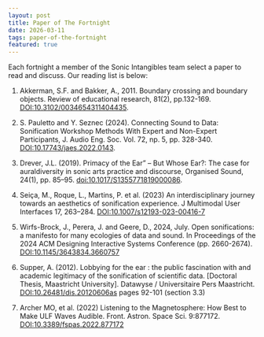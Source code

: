 ```yaml
---
layout: post
title: Paper of The Fortnight
date: 2026-03-11 
tags: paper-of-the-fortnight
featured: true
---
```


Each fortnight a member of the Sonic Intangibles team select a paper to read and discuss. Our reading list is below:

1. Akkerman, S.F. and Bakker, A., 2011. Boundary crossing and boundary objects. Review of educational research, 81(2), pp.132-169. 
[DOI:10.3102/0034654311404435](https://doi.org/10.3102/0034654311404435).

2. S. Pauletto and Y. Seznec (2024). Connecting Sound to Data: Sonification Workshop Methods With Expert and Non-Expert Participants, J. Audio Eng. Soc. Vol. 72, np. 5, pp. 328-340.
[DOI:10.17743/jaes.2022.0143](https://doi.org/10.17743/jaes.2022.0143).

3. Drever, J.L. (2019). Primacy of the Ear” – But Whose Ear?: The case for auraldiversity in sonic arts practice and discourse, Organised Sound, 24(1), pp. 85–95. [doi:10.1017/S1355771819000086](https://doi.org/10.1017/S1355771819000086).

4.  Seiça, M., Roque, L., Martins, P. et al. (2023) An interdisciplinary journey towards an aesthetics of sonification experience. J Multimodal User Interfaces 17, 263–284. [DOI:10.1007/s12193-023-00416-7](https://doi.org/10.1007/s12193-023-00416-7)

5. Wirfs-Brock, J., Perera, J. and Geere, D., 2024, July. Open sonifications: a manifesto for many ecologies of data and sound. In Proceedings of the 2024 ACM Designing Interactive Systems Conference (pp. 2660-2674). [DOI:10.1145/3643834.3660757](https://dl.acm.org/doi/10.1145/3643834.3660757) 

6. Supper, A. (2012). Lobbying for the ear : the public fascination with and academic legitimacy of the sonification of scientific data. [Doctoral Thesis, Maastricht University]. Datawyse / Universitaire Pers Maastricht. [DOI:10.26481/dis.20120606as](https://doi.org/10.26481/dis.20120606as) pages 92-101 (section 3.3) 

7. Archer MO, et al. (2022) Listening to the Magnetosphere: How Best to Make ULF Waves Audible. Front. Astron. Space Sci. 9:877172. [DOI:10.3389/fspas.2022.877172](https://doi.org/10.3389/fspas.2022.877172) 
